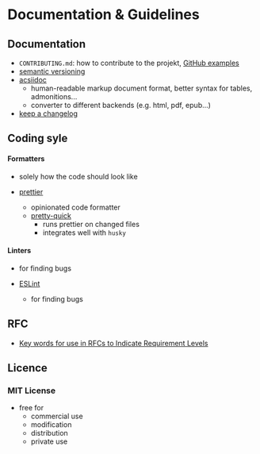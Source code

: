 # Documentation & Guidelines

## Documentation

- `CONTRIBUTING.md`: how to contribute to the projekt, [GitHub examples](https://help.github.com/en/github/building-a-strong-community/setting-guidelines-for-repository-contributors#examples-of-contribution-guidelines)
- [semantic versioning](https://semver.org/spec/v2.0.0.html)
- [acsiidoc](https://asciidoc.org/)
  - human-readable markup document format, better syntax for tables, admonitions...
  - converter to different backends (e.g. html, pdf, epub...)
- [keep a changelog](https://keepachangelog.com/en/1.0.0/)

## Coding syle

#### Formatters

- solely how the code should look like

- [prettier](https://prettier.io/)
	- opinionated code formatter
	- [pretty-quick](https://github.com/azz/pretty-quick#pretty-quick)
		- runs prettier on changed files
		- integrates well with `husky`
	
#### Linters

- for finding bugs

- [ESLint](https://eslint.org/)
	- for finding bugs

## RFC

- [Key words for use in RFCs to Indicate Requirement Levels](https://tools.ietf.org/rfc/rfc2119.txt)

## Licence

### MIT License

- free for
	- commercial use
	- modification
	- distribution
	- private use
